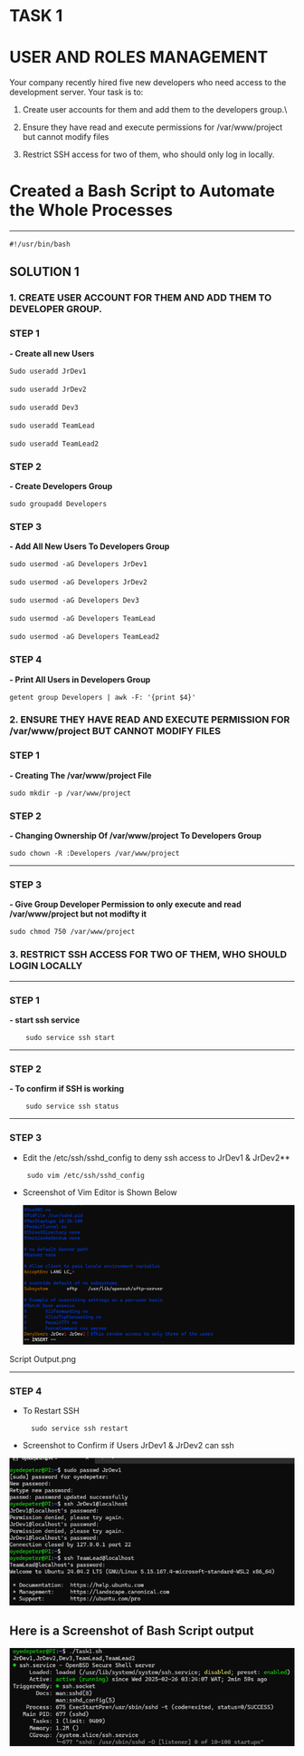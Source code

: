 # TASK 1

# USER AND ROLES MANAGEMENT

Your company recently hired five new developers who need access to the development server. Your task is to:

1. Create user accounts for them and add them to the developers group.\

2. Ensure they have read and execute permissions for /var/www/project but cannot modify files

3. Restrict SSH access for two of them, who should only log in locally.

# Created a Bash Script to Automate the Whole Processes

***

    #!/usr/bin/bash 

## **SOLUTION 1**

### **1. CREATE USER ACCOUNT FOR THEM AND ADD THEM TO DEVELOPER GROUP.**

### STEP 1

 **- Create  all new Users**

    Sudo useradd JrDev1

    sudo useradd JrDev2

    sudo useradd Dev3

    sudo useradd TeamLead

    sudo useradd TeamLead2 

### STEP 2

 **- Create Developers Group**

    sudo groupadd Developers
 
            

### STEP 3

**- Add All New Users To Developers Group**

    sudo usermod -aG Developers JrDev1

    sudo usermod -aG Developers JrDev2

    sudo usermod -aG Developers Dev3

    sudo usermod -aG Developers TeamLead

    sudo usermod -aG Developers TeamLead2

### STEP 4

**- Print All Users in Developers Group**

    getent group Developers | awk -F: '{print $4}'

### **2. ENSURE THEY HAVE READ AND EXECUTE PERMISSION FOR /var/www/project BUT CANNOT MODIFY FILES**

### STEP 1

 **- Creating The /var/www/project File**

    sudo mkdir -p /var/www/project

### STEP 2

 **- Changing Ownership Of /var/www/project To Developers Group**

    sudo chown -R :Developers /var/www/project

****************

### STEP 3

 **- Give Group Developer Permission to only execute and read /var/www/project but not modifty it**

    sudo chmod 750 /var/www/project

### **3. RESTRICT SSH ACCESS FOR TWO OF THEM, WHO SHOULD LOGIN LOCALLY**

****************

### STEP 1

 **- start ssh service**

        sudo service ssh start

****************

### STEP 2

 **- To confirm if SSH is working**

        sudo service ssh status

*******

### STEP 3

 * Edit the /etc/ssh/sshd_config to deny ssh access to JrDev1 & JrDev2**

        sudo vim /etc/ssh/sshd_config

* Screenshot of Vim Editor is Shown Below

    ![alt text](https://github.com/oydpete/NexaAss/blob/main/Screenshot/crt1.png)

 Script Output.png


****

### STEP 4

* To Restart SSH

        sudo service ssh restart

* Screenshot to Confirm if Users JrDev1 & JrDev2 can ssh

![alt text](https://github.com/oydpete/NexaAss/blob/main/Screenshot/Testing%20restriction.png)

## Here is a Screenshot of Bash Script output

![alt text](https://github.com/oydpete/NexaAss/blob/main/Screenshot/Script%20Output.png)

